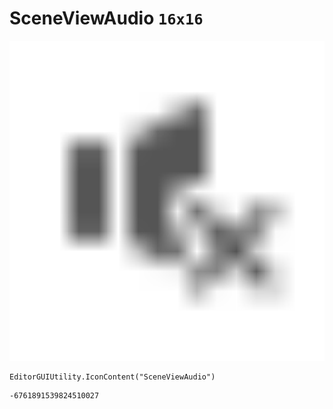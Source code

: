 # SceneViewAudio `16x16`
<img src="/img/SceneViewAudio.png" width=512 height=512>

``` CSharp
EditorGUIUtility.IconContent("SceneViewAudio")
```
```
-6761891539824510027
```
